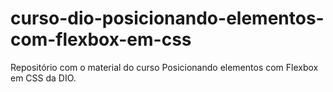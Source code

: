 # curso-dio-posicionando-elementos-com-flexbox-em-css
Repositório com o material do curso Posicionando elementos com Flexbox em CSS da DIO.
